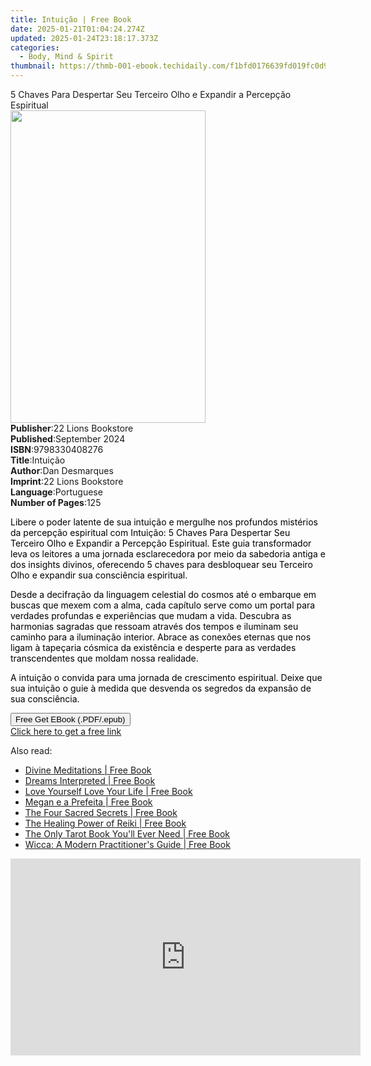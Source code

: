 ```yaml
---
title: Intuição | Free Book
date: 2025-01-21T01:04:24.274Z
updated: 2025-01-24T23:18:17.373Z
categories:
  - Body, Mind & Spirit
thumbnail: https://thmb-001-ebook.techidaily.com/f1bfd0176639fd019fc0d9654a2d3c43a33a8e2f7d8a7cdc71987bccd5fe52ce.jpg
---
```

<main id="book-container">
  <div class="flex flex-col">
    <div class="book-brief flex-1 py-6 px-4 sm:p-6 md:py-10 md:px-8">
      <!-- brief-->
      <div class="book-brief-main">
        5 Chaves Para Despertar Seu Terceiro Olho e Expandir a Percepção
        Espiritual
      </div>
    </div>
    <div
      class="book-meta-info flex-1 grid gap-4 col-start-1 col-end-3 row-start-1 sm:mb-6 sm:grid-cols-4 lg:gap-6 lg:col-start-2 lg:row-end-6 lg:row-span-6 lg:mb-0"
    >
      <div
        class="book-meta-info-left place-content-center mt-4 p-4 text-sm leading-6 col-start-2 col-span-2 dark:text-slate-400"
      >
        <img
          class="w-full h-500 object-cover rounded-lg sm:h-255 sm:col-span-2 lg:col-span-full"
          src="https://img-001-ebook.techidaily.com/9ae5578fa7c862071fe3f91ade0344ca74ec0324f85f23e98758655088ab38c7.jpg"
          alt=""
          width="312"
          height="500"
        />
      </div>
      <div
        class="book-meta-info-right mt-2 col-start-1 row-start-2 col-span-3 self-center"
      >
        <!-- meta data  -->
        <div class="flex flex-col px-4 md:px-8">
          <div class="flex-1">
            <strong>Publisher</strong>:<span class="px-2"
              >22 Lions Bookstore</span
            >
          </div>
          <div class="flex-1">
            <strong>Published</strong>:<span class="px-2">September 2024</span>
          </div>
          <div class="flex-1">
            <strong>ISBN</strong>:<span class="px-2">9798330408276</span>
          </div>
          <div class="flex-1">
            <strong>Title</strong>:<span class="px-2">Intuição</span>
          </div>
          <div class="flex-1">
            <strong>Author</strong>:<span class="px-2">Dan Desmarques</span>
          </div>
          <div class="flex-1">
            <strong>Imprint</strong>:<span class="px-2"
              >22 Lions Bookstore</span
            >
          </div>
          <div class="flex-1">
            <strong>Language</strong>:<span class="px-2">Portuguese</span>
          </div>
          <div class="flex-1">
            <strong>Number of Pages</strong>:<span class="px-2">125</span>
          </div>
        </div>
      </div>
    </div>
    <div class="book-description flex-1 py-6 px-4 sm:p-6 md:py-10 md:px-8">
      <div class="book-description-main">
        <div accordion-content="" id="description">
          <p>
            <span style="color: rgb(0, 0, 0)"
              >Libere o poder latente de sua intuição e mergulhe nos profundos
              mistérios da percepção espiritual com Intuição: 5 Chaves Para
              Despertar Seu Terceiro Olho e Expandir a Percepção Espiritual.
              Este guia transformador leva os leitores a uma jornada
              esclarecedora por meio da sabedoria antiga e dos insights divinos,
              oferecendo 5 chaves para desbloquear seu Terceiro Olho e expandir
              sua consciência espiritual.&nbsp;</span
            >
          </p>
          <p>
            <span style="color: rgb(0, 0, 0)"
              >Desde a decifração da linguagem celestial do cosmos até o
              embarque em buscas que mexem com a alma, cada capítulo serve como
              um portal para verdades profundas e experiências que mudam a vida.
              Descubra as harmonias sagradas que ressoam através dos tempos e
              iluminam seu caminho para a iluminação interior. Abrace as
              conexões eternas que nos ligam à tapeçaria cósmica da existência e
              desperte para as verdades transcendentes que moldam nossa
              realidade.&nbsp;</span
            >
          </p>
          <p>
            <span style="color: rgb(0, 0, 0)"
              >A intuição o convida para uma jornada de crescimento espiritual.
              Deixe que sua intuição o guie à medida que desvenda os segredos da
              expansão de sua consciência.</span
            >
          </p>
        </div>
        <div class="accordion-fader"></div>
      </div>
    </div>
    <div class="book-excerpts flex-1 py-6 px-4 sm:p-6 md:py-10 md:px-8"></div>
    <div
      class="book-about-author flex-1 py-6 px-4 sm:p-6 md:py-10 md:px-8"
    ></div>
    <div class="book-free-get flex-1 py-6 px-4 sm:p-6 md:py-10 md:px-8">
      <button
        id="btn-free-get"
        class="bg-blue-500 hover:bg-blue-700 text-white font-bold py-2 px-4 rounded"
      >
        Free Get EBook (.PDF/.epub)
      </button>
      <div id="countdown-display" class="px-2 text-lg mt-2"></div>
      <a
        id="free-link"
        class="hidden bg-blue-500 hover:bg-blue-700 text-white font-bold py-2 px-4 rounded"
        href="https://www.ebooks.com/en-us/book/211457809/intui-o/dan-desmarques/"
        target="_blank"
        >Click here to get a free link</a
      >
    </div>
    <script>
      let countdownTime = 0;
      let countdownInterval = null;
      document
        .getElementById('btn-free-get')
        .addEventListener('click', startCountdown);
      function startCountdown() {
        countdownTime = new Date().getTime() + 60000 * 3;
        countdownInterval = setInterval(updateCountdown, 1000);
        document.getElementById('btn-free-get').disabled = true;
        document
          .getElementById('btn-free-get')
          .classList.add('bg-gray-500', 'cursor-not-allowed');
      }
      function updateCountdown() {
        let currentTime = new Date().getTime();
        let timeLeft = countdownTime - currentTime;
        let secondsLeft = Math.floor(timeLeft / 1000);
        document.getElementById('countdown-display').innerHTML =
          `Remaining time: ${secondsLeft} seconds.`;
        if (secondsLeft <= 0) {
          clearInterval(countdownInterval);
          document.getElementById('btn-free-get').classList.add('hidden');
          document.getElementById('free-link').classList.remove('hidden');
          document.getElementById('countdown-display').innerHTML = '';
        }
      }
    </script>
  </div>
</main>

<ins class="adsbygoogle"
      style="display:block"
      data-ad-client="ca-pub-7571918770474297"
      data-ad-slot="8358498916"
      data-ad-format="auto"
      data-full-width-responsive="true"></ins>
    

<span class="atpl-alsoreadstyle">Also read:</span>
<div><ul>
<li><a href="https://novels-ebooks.techidaily.com/209559287-9781785358913-divine-meditations/"><u>Divine Meditations | Free Book</u></a></li>
<li><a href="https://novels-ebooks.techidaily.com/209560209-9781631584442-dreams-interpreted/"><u>Dreams Interpreted | Free Book</u></a></li>
<li><a href="https://novels-ebooks.techidaily.com/209559426-9780982871805-love-yourself-love-your-life/"><u>Love Yourself Love Your Life | Free Book</u></a></li>
<li><a href="https://novels-ebooks.techidaily.com/209558635-9781547561445-megan-e-a-prefeita/"><u>Megan e a Prefeita | Free Book</u></a></li>
<li><a href="https://novels-ebooks.techidaily.com/209560114-9781501173790-the-four-sacred-secrets/"><u>The Four Sacred Secrets | Free Book</u></a></li>
<li><a href="https://novels-ebooks.techidaily.com/209560188-9781507210895-the-healing-power-of-reiki/"><u>The Healing Power of Reiki | Free Book</u></a></li>
<li><a href="https://novels-ebooks.techidaily.com/209560189-9781507210857-the-only-tarot-book-youll-ever-need/"><u>The Only Tarot Book You'll Ever Need | Free Book</u></a></li>
<li><a href="https://novels-ebooks.techidaily.com/209560225-9781507210758-wicca-a-modern-practitioners-guide/"><u>Wicca: A Modern Practitioner's Guide | Free Book</u></a></li>
</ul></div>

<!-- affiliate ads begin -->
<iframe width="560" height="315" src="https://www.youtube.com/embed/umvX4ZdWbxk?si=tPXL0-Kzf9SQaY8z" title="YouTube video player" frameborder="0" allow="accelerometer; autoplay; clipboard-write; encrypted-media; gyroscope; picture-in-picture; web-share" referrerpolicy="strict-origin-when-cross-origin" allowfullscreen></iframe>
<!-- affiliate ads end -->

